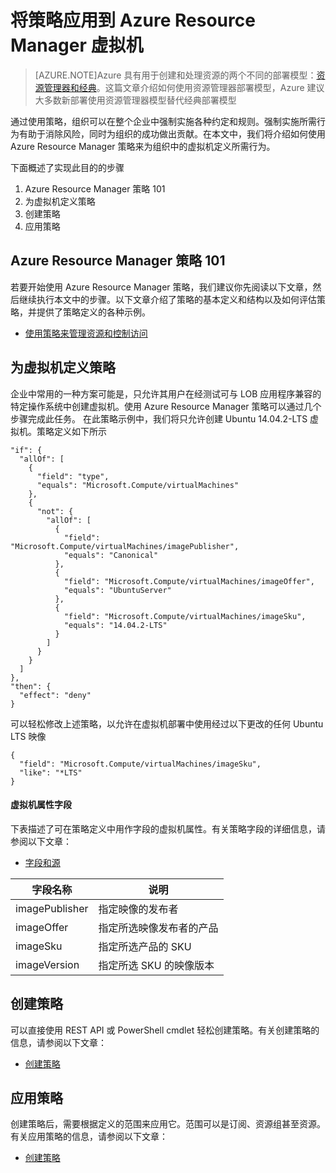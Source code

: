 <properties
	pageTitle="将策略应用到 Azure Resource Manager 虚拟机 | Azure"
	description="如何将策略应用到 Azure Resource Manager Linux 虚拟机"
	services="virtual-machines-linux"
	documentationCenter=""
	authors="singhkay"
	manager="drewm"
	editor=""
	tags="azure-resource-manager"/>

<tags
	ms.service="virtual-machines-linux"
	ms.workload="infrastructure-services"
	ms.tgt_pltfrm="vm-linux"
	ms.devlang="na"
	ms.topic="article"
	ms.date="04/13/2016"
	wacn.date="01/05/2017"
	ms.author="singhkay"/>

# 将策略应用到 Azure Resource Manager 虚拟机

> [AZURE.NOTE]Azure 具有用于创建和处理资源的两个不同的部署模型：[资源管理器和经典](/documentation/articles/resource-manager-deployment-model/)。这篇文章介绍如何使用资源管理器部署模型，Azure 建议大多数新部署使用资源管理器模型替代经典部署模型

通过使用策略，组织可以在整个企业中强制实施各种约定和规则。强制实施所需行为有助于消除风险，同时为组织的成功做出贡献。在本文中，我们将介绍如何使用 Azure Resource Manager 策略来为组织中的虚拟机定义所需行为。

下面概述了实现此目的的步骤

1. Azure Resource Manager 策略 101
2. 为虚拟机定义策略
3. 创建策略
4. 应用策略

## Azure Resource Manager 策略 101

若要开始使用 Azure Resource Manager 策略，我们建议你先阅读以下文章，然后继续执行本文中的步骤。以下文章介绍了策略的基本定义和结构以及如何评估策略，并提供了策略定义的各种示例。

* [使用策略来管理资源和控制访问](/documentation/articles/resource-manager-policy)

## 为虚拟机定义策略

企业中常用的一种方案可能是，只允许其用户在经测试可与 LOB 应用程序兼容的特定操作系统中创建虚拟机。使用 Azure Resource Manager 策略可以通过几个步骤完成此任务。
在此策略示例中，我们将只允许创建 Ubuntu 14.04.2-LTS 虚拟机。策略定义如下所示

	"if": {
	  "allOf": [
	    {
	      "field": "type",
	      "equals": "Microsoft.Compute/virtualMachines"
	    },
	    {
	      "not": {
	        "allOf": [
	          {
	            "field": "Microsoft.Compute/virtualMachines/imagePublisher",
	            "equals": "Canonical"
	          },
	          {
	            "field": "Microsoft.Compute/virtualMachines/imageOffer",
	            "equals": "UbuntuServer"
	          },
	          {
	            "field": "Microsoft.Compute/virtualMachines/imageSku",
	            "equals": "14.04.2-LTS"
	          }
	        ]
	      }
	    }
	  ]
	},
	"then": {
	  "effect": "deny"
	}

可以轻松修改上述策略，以允许在虚拟机部署中使用经过以下更改的任何 Ubuntu LTS 映像

	{
	  "field": "Microsoft.Compute/virtualMachines/imageSku",
	  "like": "*LTS"
	}

#### 虚拟机属性字段

下表描述了可在策略定义中用作字段的虚拟机属性。有关策略字段的详细信息，请参阅以下文章：

* [字段和源](/documentation/articles/resource-manager-policy/#conditions)

| 字段名称 | 说明 |
|----------------|----------------------------------------------------|
| imagePublisher | 指定映像的发布者 |
| imageOffer | 指定所选映像发布者的产品 |
| imageSku | 指定所选产品的 SKU |
| imageVersion | 指定所选 SKU 的映像版本 |

## 创建策略

可以直接使用 REST API 或 PowerShell cmdlet 轻松创建策略。有关创建策略的信息，请参阅以下文章：

* [创建策略](/documentation/articles/resource-manager-policy/)

## 应用策略

创建策略后，需要根据定义的范围来应用它。范围可以是订阅、资源组甚至资源。有关应用策略的信息，请参阅以下文章：

* [创建策略](/documentation/articles/resource-manager-policy/)

<!---HONumber=Mooncake_0425_2016-->